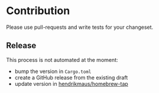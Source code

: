 # Contribution

Please use pull-requests and write tests for your changeset.

## Release

This process is not automated at the moment:

- bump the version in `Cargo.toml`
- create a GitHub release from the existing draft
- update version in [hendrikmaus/homebrew-tap](https://github.com/hendrikmaus/homebrew-tap)
